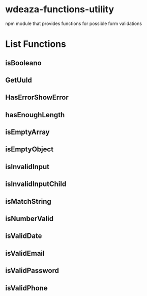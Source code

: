 # wdeaza-functions-utility
 npm module that provides functions for possible form validations

# List Functions
## isBooleano
## GetUuId
## HasErrorShowError
## hasEnoughLength
## isEmptyArray
## isEmptyObject
## isInvalidInput
## isInvalidInputChild
## isMatchString
## isNumberValid
## isValidDate
## isValidEmail
## isValidPassword
## isValidPhone

